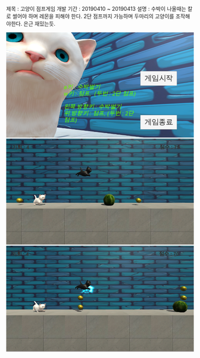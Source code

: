 제목 : 고양이 점프게임
개발 기간 : 20190410 ~ 20190413
설명 : 수박이 나올때는 칼로 썰어야 하며 레몬을 피해야 한다. 2단 점프까지 가능하며 두마리의 고양이를 조작해야한다. 은근 재밌는듯.

![실행화면](./picture.PNG)
![실행화면](./picture2.PNG)
![실행화면](./picture3.PNG)
